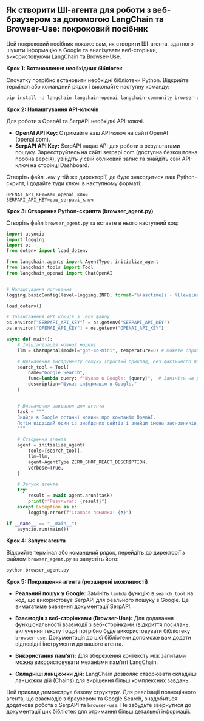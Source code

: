 ## Як створити ШІ-агента для роботи з веб-браузером за допомогою LangChain та Browser-Use: покроковий посібник

Цей покроковий посібник покаже вам, як створити ШІ-агента, здатного шукати інформацію в Google та аналізувати веб-сторінки, використовуючи LangChain та Browser-Use.

**Крок 1: Встановлення необхідних бібліотек**

Спочатку потрібно встановити необхідні бібліотеки Python. Відкрийте термінал або командний рядок і виконайте наступну команду:

```bash
pip install -U langchain langchain-openai langchain-community browser-use python-dotenv serpapi google-search-results numexpr
```

**Крок 2: Налаштування API-ключів**

Для роботи з OpenAI та SerpAPI необхідні API-ключі.

*   **OpenAI API Key:** Отримайте ваш API-ключ на сайті OpenAI (openai.com).
*   **SerpAPI API Key:** SerpAPI надає API для роботи з результатами пошуку. Зареєструйтесь на сайті serpapi.com (доступна безкоштовна пробна версія), увійдіть у свій обліковий запис та знайдіть свій API-ключ на сторінці Dashboard.

Створіть файл `.env` у тій же директорії, де буде знаходитися ваш Python-скрипт, і додайте туди ключі в наступному форматі:

```
OPENAI_API_KEY=ваш_openai_ключ
SERPAPI_API_KEY=ваш_serpapi_ключ
```

**Крок 3: Створення Python-скрипта (browser_agent.py)**

Створіть файл `browser_agent.py` та вставте в нього наступний код:

```python
import asyncio
import logging
import os
from dotenv import load_dotenv

from langchain.agents import AgentType, initialize_agent
from langchain.tools import Tool
from langchain_openai import ChatOpenAI


# Налаштування логування
logging.basicConfig(level=logging.INFO, format="%(asctime)s - %(levelname)s - %(message)s")

load_dotenv()

# Завантаження API ключів з .env файлу
os.environ["SERPAPI_API_KEY"] = os.getenv("SERPAPI_API_KEY")
os.environ["OPENAI_API_KEY"] = os.getenv("OPENAI_API_KEY")

async def main():
    # Ініціалізація мовної моделі
    llm = ChatOpenAI(model="gpt-4o-mini", temperature=0) # Можете спробувати інші моделі

    # Визначення інструменту пошуку (простий приклад, без фактичного пошуку в Google)
    search_tool = Tool(
        name="Google Search",
        func=lambda query: f"Шукаю в Google: {query}",  # Замініть на реальний пошук з SerpAPI за необхідності
        description="Шукає інформацію в Google."
    )


    # Визначення завдання для агента
    task = """
    Знайди в Google останні новини про компанію OpenAI.
    Потім відвідай один із знайдених сайтів і знайди імена засновників.
    """

    # Створення агента
    agent = initialize_agent(
        tools=[search_tool],
        llm=llm,
        agent=AgentType.ZERO_SHOT_REACT_DESCRIPTION,
        verbose=True,
    )

    # Запуск агента
    try:
        result = await agent.arun(task)
        print(f"Результат: {result}")
    except Exception as e:
        logging.error(f"Сталася помилка: {e}")

if __name__ == "__main__":
    asyncio.run(main())
```

**Крок 4: Запуск агента**

Відкрийте термінал або командний рядок, перейдіть до директорії з файлом `browser_agent.py` та запустіть його:

```bash
python browser_agent.py
```

**Крок 5: Покращення агента (розширені можливості)**

*   **Реальний пошук у Google:** Замініть `lambda` функцію в `search_tool` на код, що використовує SerpAPI для реального пошуку в Google. Це вимагатиме вивчення документації SerpAPI.

*   **Взаємодія з веб-сторінками (Browser-Use):** Для додавання функціональності взаємодії з веб-сторінками (відкриття посилань, вилучення тексту тощо) потрібно буде використовувати бібліотеку `browser-use`. Документація до цієї бібліотеки допоможе вам додати відповідні інструменти до вашого агента.

*   **Використання пам'яті:** Для збереження контексту між запитами можна використовувати механізми пам'яті LangChain.

*   **Складніші ланцюжки дій:** LangChain дозволяє створювати складніші ланцюжки дій (Chains) для вирішення більш комплексних завдань.


Цей приклад демонструє базову структуру. Для реалізації повноцінного агента, що взаємодіє з браузером та Google Search, знадобиться додаткова робота з SerpAPI та `browser-use`. Не забудьте звернутися до документації цих бібліотек для отримання більш детальної інформації.
